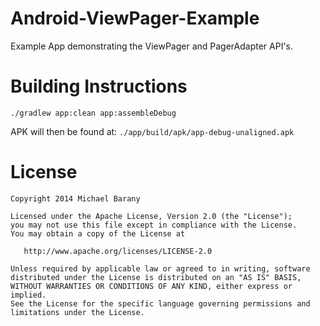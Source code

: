 Android-ViewPager-Example
=========================
Example App demonstrating the ViewPager and PagerAdapter API's.

Building Instructions
=====================
```
./gradlew app:clean app:assembleDebug
```

APK will then be found at: `./app/build/apk/app-debug-unaligned.apk`

License
=======

    Copyright 2014 Michael Barany

    Licensed under the Apache License, Version 2.0 (the "License");
    you may not use this file except in compliance with the License.
    You may obtain a copy of the License at

       http://www.apache.org/licenses/LICENSE-2.0

    Unless required by applicable law or agreed to in writing, software
    distributed under the License is distributed on an "AS IS" BASIS,
    WITHOUT WARRANTIES OR CONDITIONS OF ANY KIND, either express or implied.
    See the License for the specific language governing permissions and
    limitations under the License.

